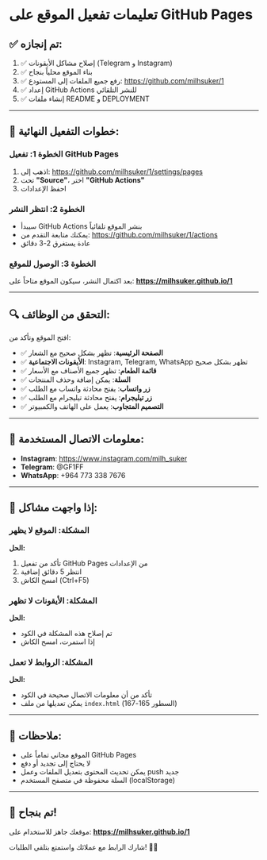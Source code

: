 # تعليمات تفعيل الموقع على GitHub Pages

## ✅ تم إنجازه:

1. ✅ إصلاح مشاكل الأيقونات (Telegram و Instagram)
2. ✅ بناء الموقع محلياً بنجاح
3. ✅ رفع جميع الملفات إلى المستودع: https://github.com/milhsuker/1
4. ✅ إعداد GitHub Actions للنشر التلقائي
5. ✅ إنشاء ملفات README و DEPLOYMENT

---

## 🚀 خطوات التفعيل النهائية:

### الخطوة 1: تفعيل GitHub Pages

1. اذهب إلى: https://github.com/milhsuker/1/settings/pages
2. تحت **"Source"**، اختر **"GitHub Actions"**
3. احفظ الإعدادات

### الخطوة 2: انتظر النشر

- سيبدأ GitHub Actions بنشر الموقع تلقائياً
- يمكنك متابعة التقدم من: https://github.com/milhsuker/1/actions
- عادة يستغرق 2-3 دقائق

### الخطوة 3: الوصول للموقع

بعد اكتمال النشر، سيكون الموقع متاحاً على:
**https://milhsuker.github.io/1**

---

## 🔍 التحقق من الوظائف:

افتح الموقع وتأكد من:

- ✅ **الصفحة الرئيسية**: تظهر بشكل صحيح مع الشعار
- ✅ **الأيقونات الاجتماعية**: Instagram, Telegram, WhatsApp تظهر بشكل صحيح
- ✅ **قائمة الطعام**: تظهر جميع الأصناف مع الأسعار
- ✅ **السلة**: يمكن إضافة وحذف المنتجات
- ✅ **زر واتساب**: يفتح محادثة واتساب مع الطلب
- ✅ **زر تيليجرام**: يفتح محادثة تيليجرام مع الطلب
- ✅ **التصميم المتجاوب**: يعمل على الهاتف والكمبيوتر

---

## 📱 معلومات الاتصال المستخدمة:

- **Instagram**: https://www.instagram.com/milh_suker
- **Telegram**: @GF1FF
- **WhatsApp**: +964 773 338 7676

---

## 🔧 إذا واجهت مشاكل:

### المشكلة: الموقع لا يظهر

**الحل:**
1. تأكد من تفعيل GitHub Pages من الإعدادات
2. انتظر 5 دقائق إضافية
3. امسح الكاش (Ctrl+F5)

### المشكلة: الأيقونات لا تظهر

**الحل:**
- تم إصلاح هذه المشكلة في الكود
- إذا استمرت، امسح الكاش

### المشكلة: الروابط لا تعمل

**الحل:**
- تأكد من أن معلومات الاتصال صحيحة في الكود
- يمكن تعديلها من ملف `index.html` (السطور 165-167)

---

## 📝 ملاحظات:

- الموقع مجاني تماماً على GitHub Pages
- لا يحتاج إلى تجديد أو دفع
- يمكن تحديث المحتوى بتعديل الملفات وعمل push جديد
- السلة محفوظة في متصفح المستخدم (localStorage)

---

## 🎉 تم بنجاح!

موقعك جاهز للاستخدام على:
**https://milhsuker.github.io/1**

شارك الرابط مع عملائك واستمتع بتلقي الطلبات! 🍔🍕
